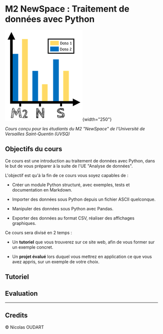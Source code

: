 # M2 NewSpace : Traitement de données avec Python

![Logo](docs/img/M2NS_logo.png){width="250"}

_Cours conçu pour les étudiants du M2 "NewSpace" de l'Université de Versailles Saint-Quentin (UVSQ)_

## Objectifs du cours

Ce cours est une introduction au traitement de données avec Python, dans le but de vous préparer à la suite de l'UE "Analyse de données".

L'objectif est qu'à la fin de ce cours vous soyez capables de :

- Créer un module Python structuré, avec exemples, tests et documentation en Markdown.

- Importer des données sous Python depuis un fichier ASCII quelconque.

- Manipuler des données sous Python avec Pandas.

- Exporter des données au format CSV, réaliser des affichages graphiques.

Ce cours sera divisé en 2 temps :

- Un **tutoriel** que vous trouverez sur ce site web, afin de vous former sur un exemple concret.

- Un **projet évalué** lors duquel vous mettrez en application ce que vous avez appris, sur un exemple de votre choix.

## Tutoriel

## Evaluation

---

## Credits

© Nicolas OUDART